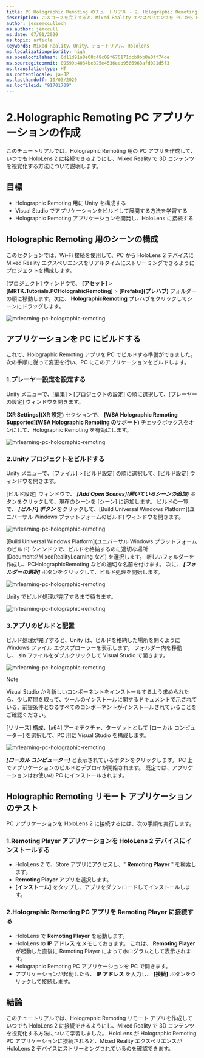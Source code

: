```yaml
---
title: PC Holographic Remoting のチュートリアル - 2. Holographic Remoting PC アプリケーションを作成する
description: このコースを完了すると、Mixed Reality エクスペリエンスを PC から HoloLens 2 にリモート処理する方法を学習できます。
author: jessemcculloch
ms.author: jemccull
ms.date: 07/01/2020
ms.topic: article
keywords: Mixed Reality、Unity、チュートリアル、Hololens
ms.localizationpriority: high
ms.openlocfilehash: 6d11d91a0e08c48c09f676171dcb9bb8a0ff74de
ms.sourcegitcommit: 09599b4034be825e4536eeb9566968afd021d5f3
ms.translationtype: HT
ms.contentlocale: ja-JP
ms.lasthandoff: 10/03/2020
ms.locfileid: "91701709"
---
```

# <a name="2-creating-a-holographic-remoting-pc-application"></a>2.Holographic Remoting PC アプリケーションの作成

このチュートリアルでは、Holographic Remoting 用の PC アプリを作成して、いつでも HoloLens 2 に接続できるようにし、Mixed Reality で 3D コンテンツを視覚化する方法について説明します。

## <a name="objectives"></a>目標

* Holographic Remoting 用に Unity を構成する
* Visual Studio でアプリケーションをビルドして展開する方法を学習する
* Holographic Remoting アプリケーションを開発し、HoloLens に接続する

## <a name="configuring-your-scene-for-holographic-remoting"></a>Holographic Remoting 用のシーンの構成

このセクションでは、Wi-Fi 接続を使用して、PC から HoloLens 2 デバイスに Mixed Reality エクスペリエンスをリアルタイムにストリーミングできるようにプロジェクトを構成します。

[プロジェクト] ウィンドウで、 **[アセット]**  >  **[MRTK.Tutorials.PCHolograhicRemoting]**  >  **[Prefabs]\(プレハブ\)** フォルダーの順に移動します。次に、 **HolographicRemoting** プレハブをクリックしてシーンにドラッグします。

![mrlearning-pc-holographic-remoting](images/mrlearning-pc-holographic-remoting/Tutorial2-Section1-Step1-1.png)

## <a name="build-your-application-to-pc"></a>アプリケーションを PC にビルドする

これで、Holographic Remoting アプリを PC でビルドする準備ができました。 次の手順に従って変更を行い、PC にこのアプリケーションをビルドします。

### <a name="1-set-the-player-settings"></a>1.プレーヤー設定を設定する

Unity メニューで、[編集] > [プロジェクトの設定] の順に選択して、[プレーヤーの設定] ウィンドウを開きます。

**[XR Settings]\(XR 設定\)** セクションで、 **[WSA Holographic Remoting Supported]\(WSA Holographic Remoting のサポート\)** チェックボックスをオンにして、Holographic Remoting を有効にします。

![mrlearning-pc-holographic-remoting](images/mrlearning-pc-holographic-remoting/Tutorial2-Section2-Step1-1.png)

### <a name="2-build-the-unity-project"></a>2.Unity プロジェクトをビルドする

Unity メニューで、[ファイル] > [ビルド設定] の順に選択して、[ビルド設定] ウィンドウを開きます。

[ビルド設定] ウィンドウで、 ***[Add Open Scenes]\(開いているシーンの追加\)*** ボタンをクリックして、現在のシーンを [シーン] に追加します。 ビルドの一覧で、 ***[ビルド] ボタン*** をクリックして、[Build Universal Windows Platform]\(ユニバーサル Windows プラットフォームのビルド\) ウィンドウを開きます。

![mrlearning-pc-holographic-remoting](images/mrlearning-pc-holographic-remoting/Tutorial2-Section2-Step2-1.png)

[Build Universal Windows Platform]\(ユニバーサル Windows プラットフォームのビルド\) ウィンドウで、ビルドを格納するのに適切な場所 (Documents\MixedRealityLearning など) を選択します。 新しいフォルダーを作成し、PCHolographicRemoting などの適切な名前を付けます。 次に、 ***[フォルダーの選択]*** ボタンをクリックして、ビルド処理を開始します。

![mrlearning-pc-holographic-remoting](images/mrlearning-pc-holographic-remoting/Tutorial2-Section2-Step2-2.png)

Unity でビルド処理が完了するまで待ちます。

![mrlearning-pc-holographic-remoting](images/mrlearning-pc-holographic-remoting/Tutorial2-Section2-Step2-3.png)

### <a name="3-build-and-deploy-the-application"></a>3.アプリのビルドと配置

ビルド処理が完了すると、Unity は、ビルドを格納した場所を開くように Windows ファイル エクスプローラーを表示します。 フォルダー内を移動し、.sln ファイルをダブルクリックして Visual Studio で開きます。

![mrlearning-pc-holographic-remoting](images/mrlearning-pc-holographic-remoting/Tutorial2-Section2-Step3-1.png)

> [!NOTE]
> Visual Studio から新しいコンポーネントをインストールするよう求められたら、少し時間を取って、ツールのインストールに関するドキュメントで示されている、前提条件となるすべてのコンポーネントがインストールされていることをご確認ください。

[リリース] 構成、[x64] アーキテクチャ、ターゲットとして [ローカル コンピューター] を選択して、PC 用に Visual Studio を構成します。

![mrlearning-pc-holographic-remoting](images/mrlearning-pc-holographic-remoting/Tutorial2-Section2-Step3-2.png)

***[ローカル コンピューター]*** と表示されているボタンをクリックします。 PC 上でアプリケーションのビルドとデプロイが開始されます。 既定では、アプリケーションはお使いの PC にインストールされます。

## <a name="testing-holographic-remoting-remote-application"></a>Holographic Remoting リモート アプリケーションのテスト

PC アプリケーションを HoloLens 2 に接続するには、次の手順を実行します。

### <a name="1-install-the-remoting-player-application-on-hololens-2-device"></a>1.Remoting Player アプリケーションを HoloLens 2 デバイスにインストールする

* HoloLens 2 で、Store アプリにアクセスし、" **Remoting Player** " を検索します。
* **Remoting Player** アプリを選択します。
* **[インストール]** をタップし、アプリをダウンロードしてインストールします。

### <a name="2-connect-the-holographic-remoting-pc-app-to-the-remoting-player"></a>2.Holographic Remoting PC アプリを Remoting Player に接続する

* HoloLens で **Remoting Player** を起動します。
* HoloLens の **IP アドレス** をメモしておきます。 これは、 **Remoting Player** が起動した直後に Remoting Player によってホログラムとして表示されます。
* Holographic Remoting PC アプリケーションを PC で開きます。
* アプリケーションが起動したら、 **IP アドレス** を入力し、 **[接続]** ボタンをクリックして接続します。

## <a name="congratulations"></a>結論

このチュートリアルでは、Holographic Remoting リモート アプリを作成していつでも HoloLens 2 に接続できるようにし、Mixed Reality で 3D コンテンツを視覚化する方法について学習しました。 HoloLens が Holographic Remoting PC アプリケーションに接続されると、Mixed Reality エクスペリエンスが HoloLens 2 デバイスにストリーミングされているのを確認できます。
